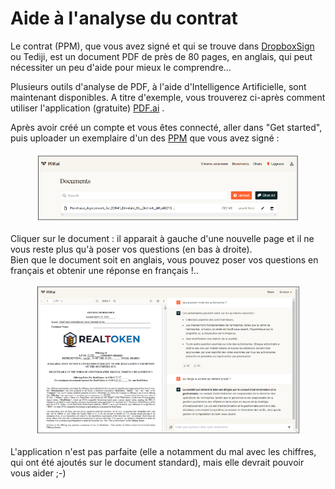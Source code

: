 # Aide à l'analyse du contrat

Le contrat (PPM), que vous avez signé et qui se trouve dans [DropboxSign](https://app.hellosign.com/account/logIn) ou Tediji, est un document PDF de près de 80 pages, en anglais, qui peut nécessiter un peu d'aide pour mieux le comprendre...

Plusieurs outils d'analyse de PDF, à l'aide d'Intelligence Artificielle, sont maintenant disponibles. A titre d'exemple, vous trouverez ci-après comment utiliser l'application (gratuite) [PDF.ai](https://pdf.ai/) .

Après avoir créé un compte et vous êtes connecté, aller dans "Get started", puis uploader un exemplaire d'un des [PPM](./) que vous avez signé :

<figure><img src="../../.gitbook/assets/image (1) (1) (1) (1) (1) (1) (1) (1) (1) (1) (1) (1) (1) (1) (1) (1) (1) (1) (1).png" alt="" width="563"><figcaption></figcaption></figure>

Cliquer sur le document : il apparait à gauche d'une nouvelle page et il ne vous reste plus qu'à poser vos questions (en bas à droite). \
Bien que le document soit en anglais, vous pouvez poser vos questions en français et obtenir une réponse en français !..

<figure><img src="../../.gitbook/assets/image (1) (1) (1) (1) (1) (1) (1) (1) (1) (1) (1) (1) (1) (1) (1) (1) (1) (1).png" alt=""><figcaption></figcaption></figure>

L'application n'est pas parfaite (elle a notamment du mal avec les chiffres, qui ont été ajoutés sur le document standard), mais elle devrait pouvoir vous aider ;-)
